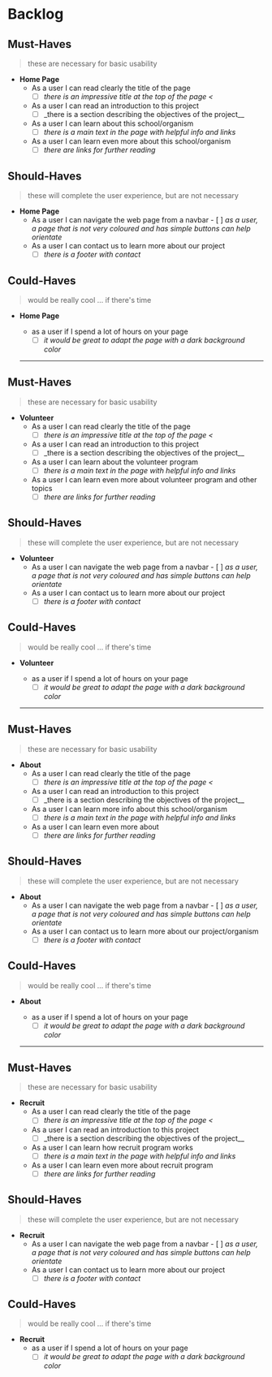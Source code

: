# Backlog

## Must-Haves

> these are necessary for basic usability

- **Home Page**
  - As a user I can read clearly the title of the page
    - [ ] _there is an impressive title at the top of the page <_
  - As a user I can read an introduction to this project
    - [ ] \_there is a section describing the objectives of the project\_\_
  - As a user I can learn about this school/organism
    - [ ] _there is a main text in the page with helpful info and links_
  - As a user I can learn even more about this school/organism
    - [ ] _there are links for further reading_

## Should-Haves

> these will complete the user experience, but are not necessary

- **Home Page**
  - As a user I can navigate the web page from a navbar - [ ] _as a user, a page
    that is not very coloured and has simple buttons can help orientate_
  - As a user I can contact us to learn more about our project
    - [ ] _there is a footer with contact_

## Could-Haves

> would be really cool ... if there's time

- **Home Page**

  - as a user if I spend a lot of hours on your page
    - [ ] _it would be great to adapt the page with a dark background color_

  ***

## Must-Haves

> these are necessary for basic usability

- **Volunteer**
  - As a user I can read clearly the title of the page
    - [ ] _there is an impressive title at the top of the page <_
  - As a user I can read an introduction to this project
    - [ ] \_there is a section describing the objectives of the project\_\_
  - As a user I can learn about the volunteer program
    - [ ] _there is a main text in the page with helpful info and links_
  - As a user I can learn even more about volunteer program and other topics
    - [ ] _there are links for further reading_

## Should-Haves

> these will complete the user experience, but are not necessary

- **Volunteer**
  - As a user I can navigate the web page from a navbar - [ ] _as a user, a page
    that is not very coloured and has simple buttons can help orientate_
  - As a user I can contact us to learn more about our project
    - [ ] _there is a footer with contact_

## Could-Haves

> would be really cool ... if there's time

- **Volunteer**

  - as a user if I spend a lot of hours on your page
    - [ ] _it would be great to adapt the page with a dark background color_

  ***

## Must-Haves

> these are necessary for basic usability

- **About**
  - As a user I can read clearly the title of the page
    - [ ] _there is an impressive title at the top of the page <_
  - As a user I can read an introduction to this project
    - [ ] \_there is a section describing the objectives of the project\_\_
  - As a user I can learn more info about this school/organism
    - [ ] _there is a main text in the page with helpful info and links_
  - As a user I can learn even more about
    - [ ] _there are links for further reading_

## Should-Haves

> these will complete the user experience, but are not necessary

- **About**
  - As a user I can navigate the web page from a navbar - [ ] _as a user, a page
    that is not very coloured and has simple buttons can help orientate_
  - As a user I can contact us to learn more about our project/organism
    - [ ] _there is a footer with contact_

## Could-Haves

> would be really cool ... if there's time

- **About**

  - as a user if I spend a lot of hours on your page
    - [ ] _it would be great to adapt the page with a dark background color_

  ***

## Must-Haves

> these are necessary for basic usability

- **Recruit**
  - As a user I can read clearly the title of the page
    - [ ] _there is an impressive title at the top of the page <_
  - As a user I can read an introduction to this project
    - [ ] \_there is a section describing the objectives of the project\_\_
  - As a user I can learn how recruit program works
    - [ ] _there is a main text in the page with helpful info and links_
  - As a user I can learn even more about recruit program
    - [ ] _there are links for further reading_

## Should-Haves

> these will complete the user experience, but are not necessary

- **Recruit**
  - As a user I can navigate the web page from a navbar - [ ] _as a user, a page
    that is not very coloured and has simple buttons can help orientate_
  - As a user I can contact us to learn more about our project
    - [ ] _there is a footer with contact_

## Could-Haves

> would be really cool ... if there's time

- **Recruit**
  - as a user if I spend a lot of hours on your page
    - [ ] _it would be great to adapt the page with a dark background color_
